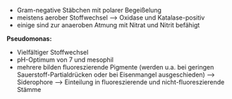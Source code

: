 - Gram-negative Stäbchen mit polarer Begeißelung
- meistens aerober Stoffwechsel --> Oxidase und Katalase-positiv
- einige sind zur anaeroben Atmung mit Nitrat und Nitrit befähigt 

**Pseudomonas:**
- Vielfältiger Stoffwechsel
- pH-Optimum von 7 und mesophil
- mehrere bilden fluoreszierende Pigmente (werden u.a. bei geringen Sauerstoff-Partialdrücken oder bei Eisenmangel ausgeschieden) --> Siderophore
--> Einteilung in fluoreszierende und nicht-fluoreszierende Stämme